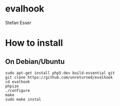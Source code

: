 # evalhook
Stefan Esser

# How to install
## On Debian/Ubuntu

```
sudo apt-get install php5-dev build-essential git
git clone https://github.com/unreturned/evalhook
cd evalhook
phpize
./configure
make
sudo make instal
```
